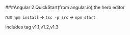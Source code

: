 ###Angular 2 QuickStart(from angular.io),the hero editor

run `npm install` -> `tsc -p src` -> `npm start`


includes tag v1.1,v1.2,v1.3
